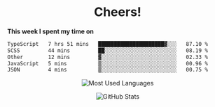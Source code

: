 <h1 align="center">Cheers!</h1>

**This week I spent my time on**
<!--START_SECTION:waka-->

```txt
TypeScript   7 hrs 51 mins   █████████████████████▓░░░   87.10 %
SCSS         44 mins         ██░░░░░░░░░░░░░░░░░░░░░░░   08.19 %
Other        12 mins         ▓░░░░░░░░░░░░░░░░░░░░░░░░   02.33 %
JavaScript   5 mins          ▒░░░░░░░░░░░░░░░░░░░░░░░░   00.96 %
JSON         4 mins          ▒░░░░░░░░░░░░░░░░░░░░░░░░   00.75 %
```

<!--END_SECTION:waka-->

<p align="center"><img src="https://github-readme-stats.vercel.app/api/top-langs/?username=thnkrn&layout=compact&hide=html&theme=tokyonight" alt="Most Used Languages" /></p>

<p align="center"><img src="https://github-readme-stats.vercel.app/api?username=thnkrn&show_icons=true&count_private=true&theme=tokyonight" alt="GitHub Stats" /></p>

<!-- <p align="center"><a href="https://wakatime.com"><img src="https://wakatime.com/share/@thnkrn/40092326-d1bd-471b-89da-9a7c63939402.png" /></p>
 -->
